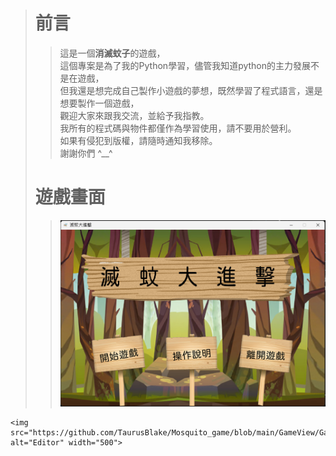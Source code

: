 ># 前言
>>這是一個**消滅蚊子**的遊戲，  
>>這個專案是為了我的Python學習，儘管我知道python的主力發展不是在遊戲，  
>>但我還是想完成自己製作小遊戲的夢想，既然學習了程式語言，還是想要製作一個遊戲，  
>>觀迎大家來跟我交流，並給予我指教。  
>>我所有的程式碼與物件都僅作為學習使用，請不要用於營利。  
>>如果有侵犯到版權，請隨時通知我移除。  
>>謝謝你們 ^__^  
># 遊戲畫面
>>![GITHUB]( https://github.com/TaurusBlake/Mosquito_game/blob/main/GameView/GameView1.png "初始畫面")
>><div align="center">
	<img src="https://github.com/TaurusBlake/Mosquito_game/blob/main/GameView/GameView1.png" alt="Editor" width="500">
</div>
